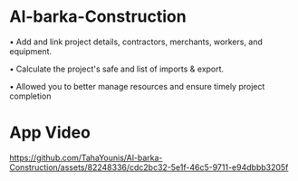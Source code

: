 # Al-barka-Construction
• Add and link project details, contractors, merchants, workers, and equipment.

• Calculate the project's safe and list of imports & export.

• Allowed you to better manage resources and ensure timely project completion

# App Video
https://github.com/TahaYounis/Al-barka-Construction/assets/82248336/cdc2bc32-5e1f-46c5-9711-e94dbbb3205f
